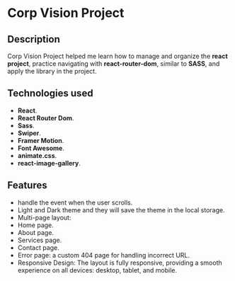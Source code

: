 # Corp Vision Project

## Description
Corp Vision Project helped me learn how to manage and organize the **react project**, practice navigating with **react-router-dom**, similar to **SASS**, and apply the library in the project.

## Technologies used
- **React**.
- **React Router Dom**.
- **Sass**.
- **Swiper**.
- **Framer Motion**.
- **Font Awesome**.
- **animate.css**.
- **react-image-gallery**.

## Features
- handle the event when the user scrolls.
- Light and Dark theme and they will save the theme in the local storage.
- Multi-page layout:
 - Home page.
 - About page.
 - Services page.
 - Contact page.
 - Error page: a custom 404 page for handling incorrect URL.
- Responsive Design: The layout is fully responsive, providing a smooth experience on all devices: desktop, tablet, and mobile.


